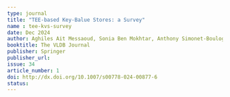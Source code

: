 ```yaml
---
type: journal
title: "TEE-based Key-Balue Stores: a Survey"
name : tee-kvs-survey
date: Dec 2024
author: Aghiles Ait Messaoud, Sonia Ben Mokhtar, Anthony Simonet-Boulogne
booktitle: The VLDB Journal
publisher: Springer
publisher_url: 
issue: 34
article_number: 1
doi: http://dx.doi.org/10.1007/s00778-024-00877-6
status:
---
```

